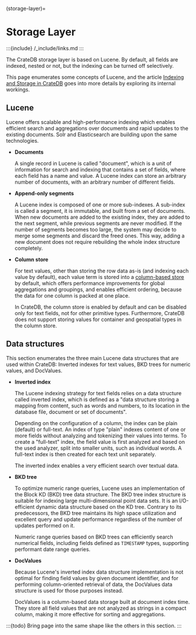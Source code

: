 (storage-layer)=
# Storage Layer

:::{include} /_include/links.md
:::

The CrateDB storage layer is based on Lucene. By default, all fields are indexed,
nested or not, but the indexing can be turned off selectively.

This page enumerates some concepts of Lucene, and the article [Indexing and Storage in
CrateDB] goes into more details by exploring its internal workings.


## Lucene

Lucene offers scalable and high-performance indexing which enables efficient search and
aggregations over documents and rapid updates to the existing documents. Solr and
Elasticsearch are building upon the same technologies.

- **Documents**

  A single record in Lucene is called "document", which is a unit of information for search
  and indexing that contains a set of fields, where each field has a name and value. A Lucene
  index can store an arbitrary number of documents, with an arbitrary number of different fields.

- **Append-only segments**

  A Lucene index is composed of one or more sub-indexes. A sub-index is called a segment,
  it is immutable, and built from a set of documents. When new documents are added to the
  existing index, they are added to the next segment, while previous segments are never
  modified. If the number of segments becomes too large, the system may decide to merge
  some segments and discard the freed ones. This way, adding a new document does not require
  rebuilding the whole index structure completely.

- **Column store**

  For text values, other than storing the row data as-is (and indexing each value by default),
  each value term is stored into a [column-based store] by default, which offers performance
  improvements for global aggregations and groupings, and enables efficient ordering, because
  the data for one column is packed at one place.

  In CrateDB, the column store is enabled by default and can be disabled only for text fields,
  not for other primitive types. Furthermore, CrateDB does not support storing values for
  container and geospatial types in the column store.

## Data structures

This section enumerates the three main Lucene data structures that are used within
CrateDB: Inverted indexes for text values, BKD trees for numeric values, and DocValues.

- **Inverted index**

  The Lucene indexing strategy for text fields relies on a data structure called inverted
  index, which is defined as a "data structure storing a mapping from content, such as
  words and numbers, to its location in the database file, document or set of documents".

  Depending on the configuration of a column, the index can be plain (default) or full-text.
  An index of type "plain" indexes content of one or more fields without analyzing and
  tokenizing their values into terms. To create a "full-text" index, the field value is
  first analyzed and based on the used analyzer, split into smaller units, such as
  individual words. A full-text index is then created for each text unit separately.

  The inverted index enables a very efficient search over textual data.

- **BKD tree**

  To optimize numeric range queries, Lucene uses an implementation of the Block KD (BKD)
  tree data structure. The BKD tree index structure is suitable for indexing large
  multi-dimensional point data sets. It is an I/O-efficient dynamic data structure based
  on the KD tree. Contrary to its predecessors, the BKD tree maintains its high space
  utilization and excellent query and update performance regardless of the number of
  updates performed on it.

  Numeric range queries based on BKD trees can efficiently search numerical fields,
  including fields defined as `TIMESTAMP` types, supporting performant date range
  queries.

- **DocValues**

  Because Lucene's inverted index data structure implementation is not optimal for
  finding field values by given document identifier, and for performing column-oriented
  retrieval of data, the DocValues data structure is used for those purposes instead.

  DocValues is a column-based data storage built at document index time. They store
  all field values that are not analyzed as strings in a compact column, making it more
  effective for sorting and aggregations.


:::{todo}
Bring page into the same shape like the others in this section.
:::


[column-based store]: https://cratedb.com/docs/crate/reference/en/latest/general/ddl/storage.html
[Indexing and Storage in CrateDB]: https://cratedb.com/blog/indexing-and-storage-in-cratedb
